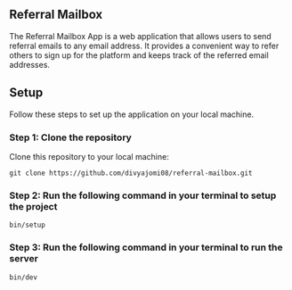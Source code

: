 ## Referral Mailbox

The Referral Mailbox App is a web application that allows users to send referral emails to any email address. It provides a convenient way to refer others to sign up for the platform and keeps track of the referred email addresses.

## Setup

Follow these steps to set up the application on your local machine.

### Step 1: Clone the repository

Clone this repository to your local machine:

```shell
git clone https://github.com/divyajomi08/referral-mailbox.git
```

### Step 2: Run the following command in your terminal to setup the project

```shell
bin/setup
```

### Step 3: Run the following command in your terminal to run the server

```shell
bin/dev
```
